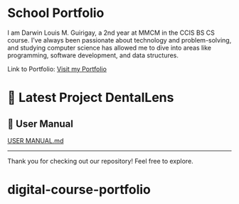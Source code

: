 # School Portfolio
I am Darwin Louis M. Guirigay, a 2nd year at MMCM in the CCIS BS CS course. I’ve always been passionate about technology and problem-solving, and studying computer science has allowed me to dive into areas like programming, software development, and data structures.

Link to Portfolio:
[Visit my Portfolio](https://sites.google.com/view/dlguirigayportfolio/home?authuser=0)

# 🦷 Latest Project DentalLens
## 📗 User Manual 
[USER MANUAL.md](./UserManual.md)

---
Thank you for checking out our repository! Feel free to explore.
# digital-course-portfolio

